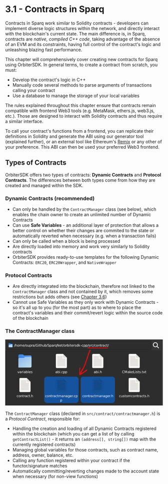 # 3.1 - Contracts in Sparq

Contracts in Sparq work similar to Solidity contracts - developers can implement diverse logic structures within the network, and directly interact with the blockchain's current state. The main difference is, in Sparq, contracts are *native, compiled C++ code*, taking advantage of the absence of an EVM and its constraints, having full control of the contract's logic and unleashing blazing fast performance.

This chapter will comprehensively cover creating new contracts for Sparq using OrbiterSDK. In general terms, to create a contract from scratch, you must:

* Develop the contract's logic in C++
* Manually code several methods to parse arguments of transactions calling your contract
* Use a database to manage the storage of your local variables

The rules explained throughout this chapter ensure that contracts remain compatible with frontend Web3 tools (e.g. MetaMask, ethers.js, web3.js, etc.). Those are designed to interact with Solidity contracts and thus require a similar interface.

To call your contract's functions from a frontend, you can replicate their definitions in Solidity and generate the ABI using our generator tool (explained further), or an external tool like Ethereum's [Remix](https://remix.ethereum.org/) or any other of your preference. This ABI can then be used your preferred Web3 frontend.

## Types of Contracts

OrbiterSDK offers two types of contracts: **Dynamic Contracts** and **Protocol Contracts**. The differences between both types come from how they are created and managed within the SDK.

### Dynamic Contracts (recommended)

* Can only be handled by the `ContractManager` class (see below), which enables the chain owner to create an unlimited number of Dynamic Contracts
* Can use **Safe Variables** - an additional layer of protection that allows a better control on whether their changes are commited to the state or automatically reverted when necessary (e.g. when a transaction fails)
* Can only be called when a block is being processed
* Are directly loaded into memory and work very similarly to Solidity contracts
* OrbiterSDK provides ready-to-use templates for the following Dynamic Contracts: `ERC20`, `ERC20Wrapper`, and `NativeWrapper`

### Protocol Contracts

* Are directly integrated into the blockchain, therefore not linked to the `ContractManager` class and not contained by it, which removes some restrictions but adds others (see [Chapter 3.6](3-6.md))
* Cannot use Safe Variables as they only work with Dynamic Contracts - so it's all up to you (for the most part) as to where to place the contract's variables and their commit/revert logic within the source code of the blockchain

### The ContractManager class

![ContractManager](img/ContractManager.png)

The `ContractManager` class (declared in `src/contract/contractmanager.h`) is a *Protocol Contract*, responsible for:

* Handling the creation and loading of all Dynamic Contracts registered within the blockchain (which you can get a list of by calling `getContractList()` - it returns an `(address[], string[])` map with the currently registered contracts)
* Managing global variables for those contracts, such as contract name, address, owner, balance, etc.
* Calling any function registered within your contract if the functor/signature matches
* Automatically committing/reverting changes made to the account state when necessary (for non-view functions)
